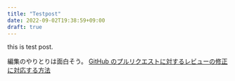 ```yaml
---
title: "Testpost"
date: 2022-09-02T19:38:59+09:00
draft: true
---
```


this is test post.

編集のやりとりは面白そう。
[GitHub のプルリクエストに対するレビューの修正に対応する方法](https://tonari-it.com/github-request-changes-fix/#toc3)

